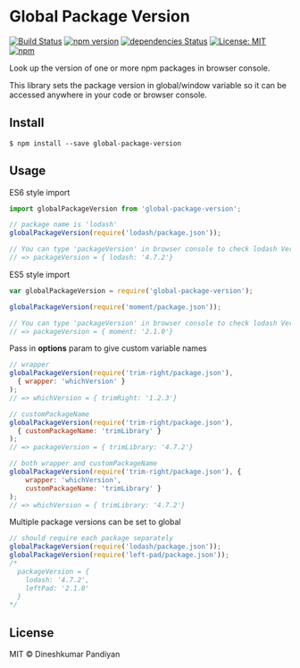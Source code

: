 # Global Package Version
[![Build Status](https://travis-ci.org/flexdinesh/global-package-version.svg?branch=master)](https://travis-ci.org/flexdinesh/global-package-version)
[![npm version](https://badge.fury.io/js/global-package-version.svg)](https://www.npmjs.com/package/global-package-version)
[![dependencies Status](https://david-dm.org/flexdinesh/global-package-version/status.svg)](https://david-dm.org/flexdinesh/global-package-version)
[![License: MIT](https://img.shields.io/badge/License-MIT-blue.svg)](https://opensource.org/licenses/MIT)
[![npm](https://img.shields.io/npm/dt/global-package-version.svg)](https://www.npmjs.com/package/global-package-version)

Look up the version of one or more npm packages in browser console.

This library sets the package version in global/window variable so it can be accessed anywhere in your code or browser console.

## Install

```
$ npm install --save global-package-version
```

## Usage

ES6 style import
```js
import globalPackageVersion from 'global-package-version';

// package name is 'lodash'
globalPackageVersion(require('lodash/package.json'));

// You can type 'packageVersion' in browser console to check lodash Version
// => packageVersion = { lodash: '4.7.2'}
```
ES5 style import
```js
var globalPackageVersion = require('global-package-version');

globalPackageVersion(require('moment/package.json'));

// You can type 'packageVersion' in browser console to check lodash Version
// => packageVersion = { moment: '2.1.0'}
```

Pass in **options** param to give custom variable names

```js
// wrapper
globalPackageVersion(require('trim-right/package.json'),
  { wrapper: 'whichVersion' }
);
// => whichVersion = { trimRight: '1.2.3'}

// customPackageName
globalPackageVersion(require('trim-right/package.json'),
  { customPackageName: 'trimLibrary' }
);
// => packageVersion = { trimLibrary: '4.7.2'}

// both wrapper and customPackageName
globalPackageVersion(require('trim-right/package.json'), {
    wrapper: 'whichVersion',
    customPackageName: 'trimLibrary' }
);
// => whichVersion = { trimLibrary: '4.7.2'}
```

Multiple package versions can be set to global

```js
// should require each package separately
globalPackageVersion(require('lodash/package.json'));
globalPackageVersion(require('left-pad/package.json'));
/*
  packageVersion = {
    lodash: '4.7.2',
    leftPad: '2.1.0'
  }
*/
```

## License

MIT © Dineshkumar Pandiyan
